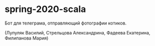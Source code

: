 # spring-2020-scala
Бот для телеграма, отправляющий фотографии котиков. 

(Лупуляк Василий, Стрельцова Александрина, Фадеева Екатерина, Филипанова Мария)
